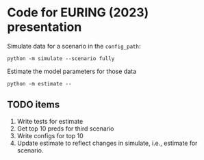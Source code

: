 # Code for EURING (2023) presentation

Simulate data for a scenario in the `config_path`:
```
python -m simulate --scenario fully
```

Estimate the model parameters for those data
```
python -m estimate --
```


## TODO items 

1. Write tests for estimate
2. Get top 10 preds for third scenario
3. Write configs for top 10
4. Update estimate to reflect changes in simulate, i.e., estimate for scenario.
